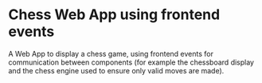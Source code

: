 # Chess Web App using frontend events

A Web App to display a chess game, using frontend events for communication
between components (for example the chessboard display and the chess engine
used to ensure only valid moves are made).
